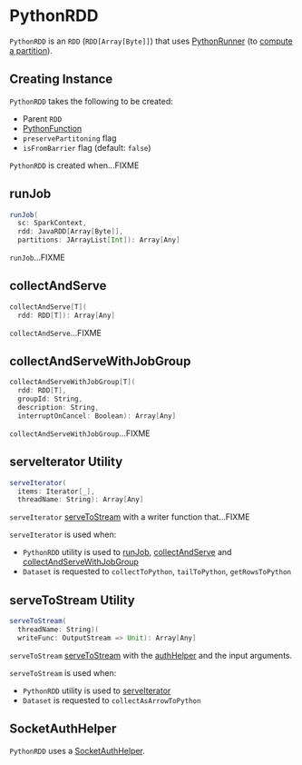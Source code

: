 # PythonRDD

`PythonRDD` is an `RDD` (`RDD[Array[Byte]]`) that uses [PythonRunner](PythonRunner.md) (to [compute a partition](#compute)).

## Creating Instance

`PythonRDD` takes the following to be created:

* <span id="parent"> Parent `RDD`
* <span id="func"> [PythonFunction](PythonFunction.md)
* <span id="preservePartitoning"> `preservePartitoning` flag
* <span id="isFromBarrier"> `isFromBarrier` flag (default: `false`)

`PythonRDD` is created when...FIXME

## <span id="runJob"> runJob

```scala
runJob(
  sc: SparkContext,
  rdd: JavaRDD[Array[Byte]],
  partitions: JArrayList[Int]): Array[Any]
```

`runJob`...FIXME

## <span id="collectAndServe"> collectAndServe

```scala
collectAndServe[T](
  rdd: RDD[T]): Array[Any]
```

`collectAndServe`...FIXME

## <span id="collectAndServeWithJobGroup"> collectAndServeWithJobGroup

```scala
collectAndServeWithJobGroup[T](
  rdd: RDD[T],
  groupId: String,
  description: String,
  interruptOnCancel: Boolean): Array[Any]
```

`collectAndServeWithJobGroup`...FIXME

## <span id="serveIterator"> serveIterator Utility

```scala
serveIterator(
  items: Iterator[_],
  threadName: String): Array[Any]
```

`serveIterator` [serveToStream](#serveToStream) with a writer function that...FIXME

`serveIterator` is used when:

* `PythonRDD` utility is used to [runJob](#runJob), [collectAndServe](#collectAndServe) and [collectAndServeWithJobGroup](#collectAndServeWithJobGroup)
* `Dataset` is requested to `collectToPython`, `tailToPython`, `getRowsToPython`

## <span id="serveToStream"> serveToStream Utility

```scala
serveToStream(
  threadName: String)(
  writeFunc: OutputStream => Unit): Array[Any]
```

`serveToStream` [serveToStream](SocketAuthServer.md#serveToStream) with the [authHelper](#authHelper) and the input arguments.

`serveToStream` is used when:

* `PythonRDD` utility is used to [serveIterator](#serveIterator)
* `Dataset` is requested to `collectAsArrowToPython`

## <span id="authHelper"> SocketAuthHelper

`PythonRDD` uses a [SocketAuthHelper](SocketAuthHelper.md).

